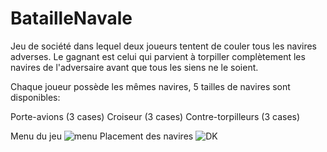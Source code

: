 # BatailleNavale
Jeu de société dans lequel deux joueurs tentent de couler tous les navires adverses. Le gagnant est celui qui parvient à torpiller complètement les navires de l'adversaire avant que tous les siens ne le soient.

Chaque joueur possède les mêmes navires, 5 tailles de navires sont disponibles:

Porte-avions (3 cases)
Croiseur (3 cases)
Contre-torpilleurs (3 cases)

Menu du jeu
![menu](https://user-images.githubusercontent.com/73914495/123540080-17f36e00-d735-11eb-83d8-f689c5855049.PNG)
Placement des navires 
![DK](https://user-images.githubusercontent.com/73914495/123540119-440eef00-d735-11eb-8269-338f0eb1eae7.PNG)
